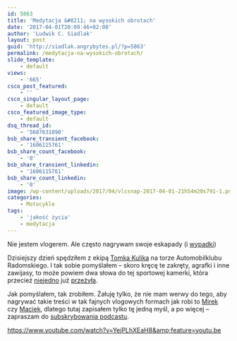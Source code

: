 ```yaml
---
id: 5863
title: 'Medytacja &#8211; na wysokich obrotach'
date: '2017-04-01T20:09:46+02:00'
author: 'Ludwik C. Siadlak'
layout: post
guid: 'http://siadlak.angrybytes.pl/?p=5863'
permalink: /medytacja-na-wysokich-obrotach/
slide_template:
    - default
views:
    - '665'
csco_post_featured:
    - ''
csco_singular_layout_page:
    - default
csco_featured_image_type:
    - default
dsq_thread_id:
    - '5687631890'
bsb_share_transient_facebook:
    - '1606115761'
bsb_share_count_facebook:
    - '0'
bsb_share_transient_linkedin:
    - '1606115761'
bsb_share_count_linkedin:
    - '0'
image: /wp-content/uploads/2017/04/vlcsnap-2017-04-01-21h54m20s791-1.png
categories:
    - Motocykle
tags:
    - 'jakość życia'
    - medytacja
---
```


Nie jestem vlogerem. Ale często nagrywam swoje eskapady (i [wypadki](https://www.youtube.com/watch?v=Siit3dh4mFI))

Dzisiejszy dzień spędziłem z ekipą [Tomka Kulika](http://kulikowisko.pl) na torze Automobilklubu Radomskiego. I tak sobie pomyślałem – skoro kręcę te zakręty, agrafki i inne zawijasy, to może powiem dwa słowa do tej sportowej kamerki, która przecież [niejedno](https://www.youtube.com/watch?v=bK8O8NSfrxA) już [przeżyła](https://www.youtube.com/watch?v=KPh53_c4Pm4).

Jak pomyślałem, tak zrobiłem. Żałuję tylko, że nie mam werwy do tego, aby nagrywać takie treści w tak fajnych vlogowych formach jak robi to [Mirek](https://www.youtube.com/channel/UCwmFNbGnBeEy9nTt42F4WHw) czy [Maciek](https://www.youtube.com/channel/UCACp5rqV3Ki0SNdXWDBLhRA), dlatego tutaj zapisałem tylko tę jedną myśl, a po więcej – zapraszam do [subskrybowania podcastu](http://personaldevelopment.pl/podcast).

https://www.youtube.com/watch?v=YejPLhXEaH8&amp;feature=youtu.be